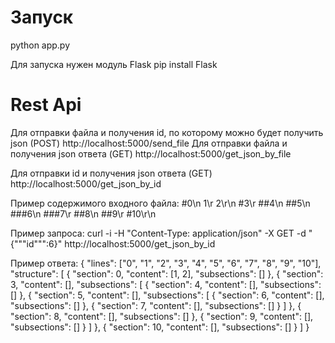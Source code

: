 # Запуск

python app.py


Для запуска нужен модуль Flask
pip install Flask

# Rest Api

Для отправки файла и получения id, по которому можно будет получить json (POST)
http://localhost:5000/send_file
Для отправки файла и получения json ответа (GET)
http://localhost:5000/get_json_by_file

Для отправки id и получения json ответа (GET)
http://localhost:5000/get_json_by_id

Пример содержимого входного файла:
#0\n
1\r
2\r\n
#3\r
##4\n
##5\n
###6\n
###7\r
##8\n
##9\r
#10\r\n

Пример запроса:
curl -i -H "Content-Type: application/json" -X GET -d "{"""id""":6}" http://localhost:5000/get_json_by_id

Пример ответа:
{
    "lines": ["0", "1", "2", "3", "4", "5", "6", "7", "8", "9", "10"], 
    "structure": [
        {
            "section": 0, 
            "content": [1, 2], 
            "subsections": []
        }, 
        {
            "section": 3, 
            "content": [], 
            "subsections": [
                {
                    "section": 4, 
                    "content": [], 
                    "subsections": []
                }, 
                {
                    "section": 5, 
                    "content": [], 
                    "subsections": [
                        {
                            "section": 6, 
                            "content": [], 
                            "subsections": []
                        }, 
                        {
                            "section": 7, 
                            "content": [], 
                            "subsections": []
                        }
                    ]
                }, 
                {
                    "section": 8, 
                    "content": [],
                    "subsections": []
                }, 
                {
                    "section": 9, 
                    "content": [], 
                    "subsections": []
                }
            ]
        }, 
        {
            "section": 10, 
            "content": [], 
            "subsections": []
        }
    ]
}
